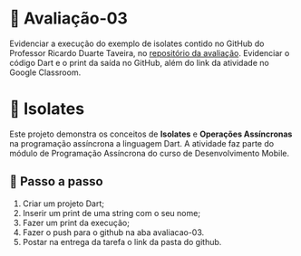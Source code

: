 # 📒 Avaliação-03

Evidenciar a execução do exemplo de isolates contido no GitHub do Professor Ricardo Duarte Taveira, no [repositório da avaliação](https://github.com/ricdtaveira/mobdev-parte-01/blob/master/14-poo/14-agregacao.dart). 
Evidenciar o código Dart e o print da saída no GitHub, além do link da atividade no Google Classroom.

# 🧊 Isolates

Este projeto demonstra os conceitos de **Isolates** e **Operações Assíncronas** na programação assíncrona a linguagem Dart. A atividade faz parte do módulo de Programação Assíncrona do curso de Desenvolvimento Mobile.

## 🧪 Passo a passo

1. Criar um projeto Dart;
2. Inserir um print de uma string com o seu nome;
3. Fazer um print da execução;
4.  Fazer o push para o github na aba avaliacao-03. 
5.  Postar na entrega da tarefa o link da pasta do github.
